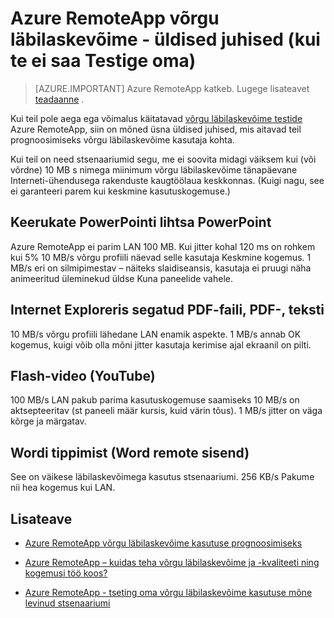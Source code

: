 <properties 
    pageTitle="Azure RemoteApp võrgu läbilaskevõime - üldised juhised | Microsoft Azure'i"
    description="Mõista mõne lihtsa võrgu läbilaskevõime juhised oma Azure RemoteApp saidikogumite ja rakendused."
    services="remoteapp"
    documentationCenter="" 
    authors="lizap" 
    manager="mbaldwin" />

<tags 
    ms.service="remoteapp" 
    ms.workload="compute" 
    ms.tgt_pltfrm="na" 
    ms.devlang="na" 
    ms.topic="article" 
    ms.date="08/15/2016" 
    ms.author="elizapo" />
    
# <a name="azure-remoteapp-network-bandwidth---general-guidelines-if-you-cant-test-your-own"></a>Azure RemoteApp võrgu läbilaskevõime - üldised juhised (kui te ei saa Testige oma)

> [AZURE.IMPORTANT]
> Azure RemoteApp katkeb. Lugege lisateavet [teadaanne](https://go.microsoft.com/fwlink/?linkid=821148) .

Kui teil pole aega ega võimalus käitatavad [võrgu läbilaskevõime testide](remoteapp-bandwidthtests.md) Azure RemoteApp, siin on mõned üsna üldised juhised, mis aitavad teil prognoosimiseks võrgu läbilaskevõime kasutaja kohta.

Kui teil on need stsenaariumid segu, me ei soovita midagi väiksem kui (või võrdne) 10 MB s nimega miinimum võrgu läbilaskevõime tänapäevane Interneti-ühendusega rakenduste kaugtöölaua keskkonnas. (Kuigi nagu, see ei garanteeri parem kui keskmine kasutuskogemuse.)

## <a name="complex-powerpoint-simple-powerpoint"></a>Keerukate PowerPointi lihtsa PowerPoint

Azure RemoteApp ei parim LAN 100 MB. Kui jitter kohal 120 ms on rohkem kui 5% 10 MB/s võrgu profiili näevad selle kasutaja Keskmine kogemus. 1 MB/s eri on silmipimestav – näiteks slaidiseansis, kasutaja ei pruugi näha animeeritud üleminekud üldse Kuna paneelide vahele.

## <a name="internet-explorer-mixed-pdf-pdf-text"></a>Internet Exploreris segatud PDF-faili, PDF-, teksti

10 MB/s võrgu profiili lähedane LAN enamik aspekte. 1 MB/s annab OK kogemus, kuigi võib olla mõni jitter kasutaja kerimise ajal ekraanil on pilti.

## <a name="flash-video-youtube"></a>Flash-video (YouTube)

100 MB/s LAN pakub parima kasutuskogemuse saamiseks 10 MB/s on aktsepteeritav (st paneeli määr kursis, kuid värin tõus). 1 MB/s jitter on väga kõrge ja märgatav.

## <a name="word-typing-word-remote-input"></a>Wordi tippimist (Word remote sisend)
See on väikese läbilaskevõimega kasutus stsenaariumi. 256 KB/s Pakume nii hea kogemus kui LAN.

## <a name="learn-more"></a>Lisateave
- [Azure RemoteApp võrgu läbilaskevõime kasutuse prognoosimiseks](remoteapp-bandwidth.md)

- [Azure RemoteApp – kuidas teha võrgu läbilaskevõime ja -kvaliteeti ning kogemusi töö koos?](remoteapp-bandwidthexperience.md)

- [Azure RemoteApp - tseting oma võrgu läbilaskevõime kasutuse mõne levinud stsenaariumi](remoteapp-bandwidthtests.md)
